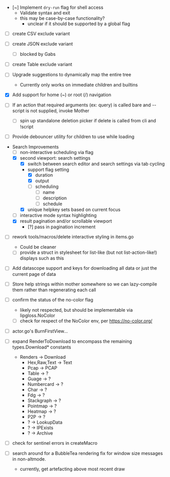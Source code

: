 - [~] Implement `dry-run` flag for shell access
    - Validate syntax and exit
    - this may be case-by-case functionality?
        - unclear if it should be supported by a global flag 

- [ ] create CSV exclude variant
- [ ] create JSON exclude variant
    - [ ] blocked by Gabs
- [ ] create Table exclude variant

- [ ] Upgrade suggestions to dynamically map the entire tree
    - Currently only works on immediate children and builtins

- [x] Add support for home (~) or root (/) navigation

- [ ] If an action that required arguments (ex: query) is called bare and --script is not supplied, invoke Mother
    - [ ] spin up standalone deletion picker if delete is called from cli and !script
- [ ] Provide debouncer utility for children to use while loading

- Search Improvements
    - [ ] non-interactive scheduling via flag
    - [x] second viewport: search settings
        - [x] switch between search editor and search settings via tab cycling
        - support flag setting
            - [x] duration
            - [x] output
            - [ ] scheduling
                - [ ] name
                - [ ] description
                - [ ] schedule
        - [x] unique helpkey sets based on current focus
    - [ ] interactive mode syntax highlighting
    - [x] result pagination and/or scrollable viewport
        - [?] pass in pagination increment

- [ ] rework tools/macros/delete interactive styling in items.go
    - Could be cleaner
    - [ ] provide a struct in stylesheet for list-like (but not list-action-like!) displays such as this  

- [ ] Add datascope support and keys for downloading all data or just the current page of data

- [ ] Store help strings within mother somewhere so we can lazy-compile them rather than regenerating each call

- [ ] confirm the status of the no-color flag
    - likely not respected, but should be implementable via lipgloss.NoColor
    - [ ] check for respect of the NoColor env, per https://no-color.org/

- [ ] actor.go's BurnFirstView...

- [ ] expand RenderToDownload to encompass the remaining types.Download* constants
    - Renders -> Download
        - Hex,Raw,Text -> Text
        - Pcap -> PCAP
        - Table -> ?
        - Guage -> ?
        - Numbercard -> ?
        - Char -> ?
        - Fdg -> ?
        - Stackgraph -> ?
        - Pointmap -> ?
        - Heatmap -> ?
        - P2P -> ?
        - ? -> LookupData
        - ? -> IPExists
        - ? -> Archive

- [ ] check for sentinel errors in createMacro

- [ ] search around for a BubbleTea rendering fix for window size messages in non-altmode.
    - currently, get artefacting above most recent draw